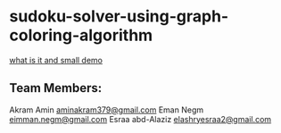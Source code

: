 # sudoku-solver-using-graph-coloring-algorithm

[what is it and small demo](https://drive.google.com/file/d/1PD7cm_AhbbyzGBfYo6FTMq_siMUvq7MB/view?usp=sharing)

## Team Members:
Akram Amin   aminakram379@gmail.com
Eman Negm   eimman.negm@gmail.com
Esraa abd-Alaziz   elashryesraa2@gmail.com
